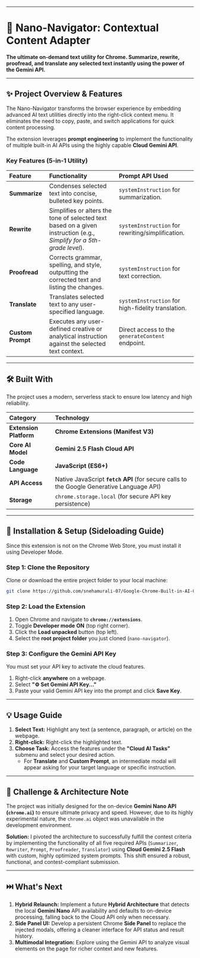 -----

# 🚀 Nano-Navigator: Contextual Content Adapter

**The ultimate on-demand text utility for Chrome. Summarize, rewrite, proofread, and translate any selected text instantly using the power of the Gemini API.**

-----

## ✨ Project Overview & Features

The Nano-Navigator transforms the browser experience by embedding advanced AI text utilities directly into the right-click context menu. It eliminates the need to copy, paste, and switch applications for quick content processing.

The extension leverages **prompt engineering** to implement the functionality of multiple built-in AI APIs using the highly capable **Cloud Gemini API**.

### Key Features (5-in-1 Utility)

| Feature | Functionality | Prompt API Used |
| :--- | :--- | :--- |
| **Summarize** | Condenses selected text into concise, bulleted key points. | `systemInstruction` for summarization. |
| **Rewrite** | Simplifies or alters the tone of selected text based on a given instruction (e.g., *Simplify for a 5th-grade level*). | `systemInstruction` for rewriting/simplification. |
| **Proofread** | Corrects grammar, spelling, and style, outputting the corrected text and listing the changes. | `systemInstruction` for text correction. |
| **Translate** | Translates selected text to any user-specified language. | `systemInstruction` for high-fidelity translation. |
| **Custom Prompt** | Executes any user-defined creative or analytical instruction against the selected text context. | Direct access to the `generateContent` endpoint. |

-----

## 🛠️ Built With

The project uses a modern, serverless stack to ensure low latency and high reliability.

| Category | Technology |
| :--- | :--- |
| **Extension Platform** | **Chrome Extensions (Manifest V3)** |
| **Core AI Model** | **Gemini 2.5 Flash Cloud API** |
| **Code Language** | **JavaScript (ES6+)** |
| **API Access** | Native JavaScript **`fetch` API** (for secure calls to the Google Generative Language API) |
| **Storage** | `chrome.storage.local` (for secure API key persistence) |

-----

## 🔑 Installation & Setup (Sideloading Guide)

Since this extension is not on the Chrome Web Store, you must install it using Developer Mode.

### Step 1: Clone the Repository

Clone or download the entire project folder to your local machine:

```bash
git clone https://github.com/snehamurali-07/Google-Chrome-Built-in-AI-Challenge-2025
```

### Step 2: Load the Extension

1.  Open Chrome and navigate to **`chrome://extensions`**.
2.  Toggle **Developer mode** **ON** (top right corner).
3.  Click the **Load unpacked** button (top left).
4.  Select the **root project folder** you just cloned (`nano-navigator`).

### Step 3: Configure the Gemini API Key

You must set your API key to activate the cloud features.

1.  Right-click **anywhere** on a webpage.
2.  Select **"⚙️ Set Gemini API Key..."**
3.  Paste your valid Gemini API key into the prompt and click **Save Key**.

-----

## 💡 Usage Guide

1.  **Select Text:** Highlight any text (a sentence, paragraph, or article) on the webpage.
2.  **Right-click:** Right-click the highlighted text.
3.  **Choose Task:** Access the features under the **"Cloud AI Tasks"** submenu and select your desired action.
      * For **Translate** and **Custom Prompt**, an intermediate modal will appear asking for your target language or specific instruction.

-----

## 🚧 Challenge & Architecture Note

The project was initially designed for the on-device **Gemini Nano API (`chrome.ai`)** to ensure ultimate privacy and speed. However, due to its highly experimental nature, the `chrome.ai` object was unavailable in the development environment.

**Solution:** I pivoted the architecture to successfully fulfill the contest criteria by implementing the functionality of all five required APIs (`Summarizer`, `Rewriter`, `Prompt`, `Proofreader`, `Translator`) using **Cloud Gemini 2.5 Flash** with custom, highly optimized system prompts. This shift ensured a robust, functional, and contest-compliant submission.

-----

## ⏭️ What's Next

1.  **Hybrid Relaunch:** Implement a future **Hybrid Architecture** that detects the local **Gemini Nano** API availability and defaults to on-device processing, falling back to the Cloud API only when necessary.
2.  **Side Panel UI:** Develop a persistent Chrome **Side Panel** to replace the injected modals, offering a cleaner interface for API status and result history.
3.  **Multimodal Integration:** Explore using the Gemini API to analyze visual elements on the page for richer context and new features.
